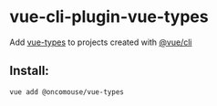 # vue-cli-plugin-vue-types

Add [vue-types](https://github.com/dwightjack/vue-types) to projects created with [@vue/cli](https://cli.vuejs.org/)

## Install:

~~~bash
vue add @oncomouse/vue-types
~~~